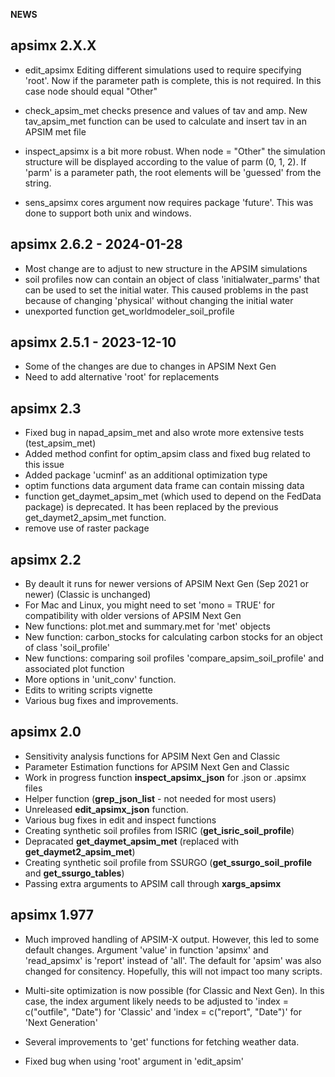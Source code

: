 **NEWS**

## apsimx 2.X.X

- edit_apsimx Editing different simulations used to require specifying 'root'. 
Now if the parameter path is complete, this is not required. In this case
node should equal "Other"

- check_apsim_met checks presence and values of tav and amp. New tav_apsim_met function
can be used to calculate and insert tav in an APSIM met file

- inspect_apsimx is a bit more robust. When node = "Other" the simulation structure will be displayed
according to the value of parm (0, 1, 2). If 'parm' is a parameter path, the root elements will be 'guessed'
from the string.

- sens_apsimx cores argument now requires package 'future'. 
This was done to support both unix and windows.

## apsimx 2.6.2 - 2024-01-28

- Most change are to adjust to new structure in the APSIM simulations
- soil profiles now can contain an object of class 'initialwater_parms' that can be used to set the initial water. This caused problems in the past because of changing 'physical' without changing the initial water
- unexported function get_worldmodeler_soil_profile

## apsimx 2.5.1 - 2023-12-10

- Some of the changes are due to changes in APSIM Next Gen
- Need to add alternative 'root' for replacements

## apsimx 2.3

- Fixed bug in napad_apsim_met and also wrote more extensive tests (test_apsim_met)
- Added method confint for optim_apsim class and fixed bug related to this issue
- Added package 'ucminf' as an additional optimization type
- optim functions data argument data frame can contain missing data
- function get_daymet_apsim_met (which used to depend on the FedData package) is deprecated. 
It has been replaced by the previous get_daymet2_apsim_met function.
- remove use of raster package

## apsimx 2.2

- By deault it runs for newer versions of APSIM Next Gen (Sep 2021 or newer) (Classic is unchanged)
- For Mac and Linux, you might need to set 'mono = TRUE' for compatibility with older versions of APSIM Next Gen
- New functions: plot.met and summary.met for 'met' objects
- New function: carbon_stocks for calculating carbon stocks for an object of class 'soil_profile'
- New functions: comparing soil profiles 'compare_apsim_soil_profile' and associated plot function
- More options in 'unit_conv' function. 
- Edits to writing scripts vignette
- Various bug fixes and improvements.

## apsimx 2.0

- Sensitivity analysis functions for APSIM Next Gen and Classic
- Parameter Estimation functions for APSIM Next Gen and Classic
- Work in progress function **inspect_apsimx_json** for .json or .apsimx files
- Helper function (**grep_json_list** - not needed for most users)
- Unreleased **edit_apsimx_json** function.
- Various bug fixes in edit and inspect functions
- Creating synthetic soil profiles from ISRIC (**get_isric_soil_profile**)
- Depracated **get_daymet_apsim_met** (replaced with **get_daymet2_apsim_met**)
- Creating synthetic soil profile from SSURGO (**get_ssurgo_soil_profile** and **get_ssurgo_tables**)
- Passing extra arguments to APSIM call through **xargs_apsimx**

## apsimx 1.977

- Much improved handling of APSIM-X output. However, this led to some default changes. Argument 'value' in function 'apsimx' and 'read_apsimx' is 'report' instead of 'all'. The default for 'apsim' was also changed for consitency. Hopefully, this will not impact too many scripts.

- Multi-site optimization is now possible (for Classic and Next Gen). In this case, the index argument likely needs to be adjusted to 'index = c("outfile", "Date") for 'Classic' and 'index = c("report", "Date")' for 'Next Generation'

- Several improvements to 'get' functions for fetching weather data.

- Fixed bug when using 'root' argument in 'edit_apsim'

